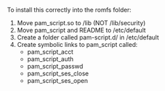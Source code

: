 To install this correctly into the romfs folder:

1. Move pam_script.so to /lib (NOT /lib/security)
2. Move pam_script and README to /etc/default
3. Create a folder called pam-script.d/ in /etc/default
4. Create symbolic links to pam_script called: 
    * pam_script_acct 
    * pam_script_auth
    * pam_script_passwd
    * pam_script_ses_close
    * pam_script_ses_open

